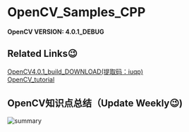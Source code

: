 # OpenCV_Samples_CPP
**OpenCV VERSION: 4.0.1_DEBUG**

## Related Links😉
[OpenCV4.0.1_build_DOWNLOAD(提取码：iuqp)](https://pan.baidu.com/s/1c34GtyIrpOJjfHsDe20yHA)                 
[OpenCV_tutorial](https://blog.csdn.net/PecoHe/article/category/8748602)

## OpenCV知识点总结（Update Weekly😉) 

![summary](https://github.com/StdCoutZRH/OpenCV_Samples_CPP/OpenCV知识点总结.png)
